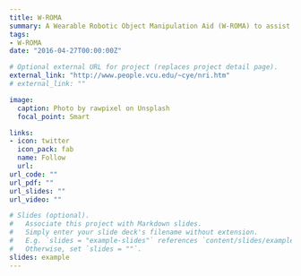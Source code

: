 ```yaml
---
title: W-ROMA
summary: A Wearable Robotic Object Manipulation Aid (W-ROMA) to assist a visually impaired individual to locate and manipulate a target object.
tags:
- W-ROMA
date: "2016-04-27T00:00:00Z"

# Optional external URL for project (replaces project detail page).
external_link: "http://www.people.vcu.edu/~cye/nri.htm"
# external_link: ""

image:
  caption: Photo by rawpixel on Unsplash
  focal_point: Smart

links:
- icon: twitter
  icon_pack: fab
  name: Follow
  url:
url_code: ""
url_pdf: ""
url_slides: ""
url_video: ""

# Slides (optional).
#   Associate this project with Markdown slides.
#   Simply enter your slide deck's filename without extension.
#   E.g. `slides = "example-slides"` references `content/slides/example-slides.md`.
#   Otherwise, set `slides = ""`.
slides: example
---
```

